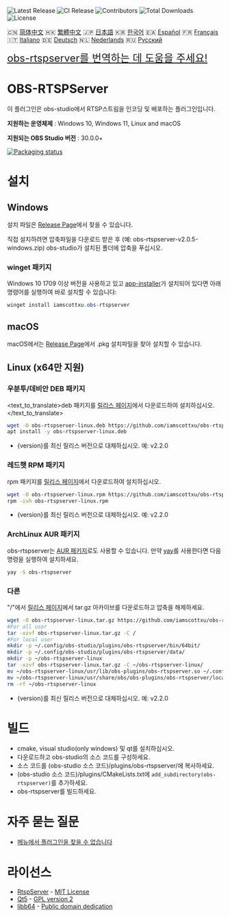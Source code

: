 ![Latest Release](https://img.shields.io/github/v/release/iamscottxu/obs-rtspserver.svg)
![CI Release](https://github.com/iamscottxu/obs-rtspserver/workflows/CI%20Release/badge.svg)
![Contributors](https://img.shields.io/github/contributors/iamscottxu/obs-rtspserver.svg)
![Total Downloads](https://img.shields.io/github/downloads/iamscottxu/obs-rtspserver/total.svg)
![License](https://img.shields.io/github/license/iamscottxu/obs-rtspserver.svg)


🇨🇳 [简体中文](//github.com/iamscottxu/obs-rtspserver/blob/master/README_zh-CN.md)
🇭🇰 [繁體中文](//github.com/iamscottxu/obs-rtspserver/blob/master/README_zh-TW.md)
🇯🇵 [日本語](//github.com/iamscottxu/obs-rtspserver/blob/master/README_ja-JP.md)
🇰🇷 [한국어](//github.com/iamscottxu/obs-rtspserver/blob/master/README_ko-KR.md)
🇪🇦 [Español](//github.com/iamscottxu/obs-rtspserver/blob/master/README_es-ES.md)
🇫🇷 [Français](//github.com/iamscottxu/obs-rtspserver/blob/master/README_fr-FR.md)
🇮🇹 [Italiano](//github.com/iamscottxu/obs-rtspserver/blob/master/README_it-IT.md)
🇩🇪 [Deutsch](//github.com/iamscottxu/obs-rtspserver/blob/master/README_de-DE.md)
🇳🇱 [Nederlands](//github.com/iamscottxu/obs-rtspserver/blob/master/README_nl-NL.md)
🇷🇺 [Русский](//github.com/iamscottxu/obs-rtspserver/blob/master/README_ru-RU.md)

<font size="5">[obs-rtspserver를 번역하는 데 도움을 주세요!](https://www.transifex.com/scott-xu/obs-rtspserver)</font>

# OBS-RTSPServer

이 플러그인은 obs-studio에서 RTSP스트림을 인코딩 및 배포하는 플러그인입니다.

**지원하는 운영체제** : Windows 10, Windows 11, Linux and macOS

**지원되는 OBS Studio 버전** : 30.0.0+

[![Packaging status](https://repology.org/badge/vertical-allrepos/obs-rtspserver.svg)](https://repology.org/project/obs-rtspserver/versions)

# 설치
## Windows
설치 파일은 [Release Page](https://github.com/iamscottxu/obs-rtspserver/releases)에서 찾을 수 있습니다.

직접 설치하려면 압축파일을 다운로드 받은 후 (예: obs-rtspserver-v2.0.5-windows.zip) obs-studio가 설치된 폴더에 압축을 푸십시오.

### winget 패키지
Windows 10 1709 이상 버전을 사용하고 있고 [app-installer](https://www.microsoft.com/store/productId/9NBLGGH4NNS1)가 설치되어 있다면 아래 명령어를 실행하여 바로 설치할 수 있습니다:

```powershell
winget install iamscottxu.obs-rtspserver
```

## macOS
macOS에서는 [Release Page](https://github.com/iamscottxu/obs-rtspserver/releases)에서 .pkg 설치파일을 찾아 설치할 수 있습니다.

## Linux (x64만 지원)
### 우분투/데비안 DEB 패키지
<text_to_translate>deb 패키지를 [릴리스 페이지](https://github.com/iamscottxu/obs-rtspserver/releases)에서 다운로드하여 설치하십시오.</text_to_translate>

```bash
wget -O obs-rtspserver-linux.deb https://github.com/iamscottxu/obs-rtspserver/releases/download/{version}/obs-rtspserver-{version}-linux.deb
apt install -y obs-rtspserver-linux.deb
```
* {version}를 최신 릴리스 버전으로 대체하십시오. 예: v2.2.0

### 레드햇 RPM 패키지
rpm 패키지를 [릴리스 페이지](https://github.com/iamscottxu/obs-rtspserver/releases)에서 다운로드하여 설치하십시오.

```bash
wget -O obs-rtspserver-linux.rpm https://github.com/iamscottxu/obs-rtspserver/releases/download/{version}/obs-rtspserver-{version}-linux.rpm
rpm -ivh obs-rtspserver-linux.rpm
```
* {version}를 최신 릴리스 버전으로 대체하십시오. 예: v2.2.0

### ArchLinux AUR 패키지
obs-rtspserver는 [AUR 패키지](https://aur.archlinux.org/packages/?O=0&K=obs-rtspserver)로도 사용할 수 있습니다.
만약 [yay](https://github.com/Jguer/yay)를 사용한다면 다음 명령을 실행하여 설치하세요.

```bash
yay -S obs-rtspserver
```

### 다른
"/"에서 [릴리스 페이지](https://github.com/iamscottxu/obs-rtspserver/releases)에서 tar.gz 아카이브를 다운로드하고 압축을 해제하세요.

```bash
wget -O obs-rtspserver-linux.tar.gz https://github.com/iamscottxu/obs-rtspserver/releases/download/{version}/obs-rtspserver-{version}-linux.tar.gz
#For all user
tar -xzvf obs-rtspserver-linux.tar.gz -C /
#For local user
mkdir -p ~/.config/obs-studio/plugins/obs-rtspserver/bin/64bit/
mkdir -p ~/.config/obs-studio/plugins/obs-rtspserver/data/
mkdir -p ~/obs-rtspserver-linux
tar -xzvf obs-rtspserver-linux.tar.gz -C ~/obs-rtspserver-linux/
mv ~/obs-rtspserver-linux/usr/lib/obs-plugins/obs-rtspserver.so ~/.config/obs-studio/plugins/obs-rtspserver/bin/64bit/obs-rtspserver.so
mv ~/obs-rtspserver-linux/usr/share/obs/obs-plugins/obs-rtspserver/locale ~/.config/obs-studio/plugins/obs-rtspserver/data/locale
rm -rf ~/obs-rtspserver-linux
```
* {version}를 최신 릴리스 버전으로 대체하십시오. 예: v2.2.0


# 빌드
* cmake, visual studio(only windows) 및 qt를 설치하십시오.
* 다운로드하고 obs-studio의 소스 코드를 구성하세요.
* 소스 코드를 (obs-studio 소스 코드)/plugins/obs-rtspserver/에 복사하세요.
* (obs-studio 소스 코드)/plugins/CMakeLists.txt에 `add_subdirectory(obs-rtspserver)`를 추가하세요.
* obs-rtspserver를 빌드하세요.

# 자주 묻는 질문
* [메뉴에서 플러그인을 찾을 수 없습니다](https://github.com/iamscottxu/obs-rtspserver/wiki/FAQ#cant-find-the-plugin-in-the-menu)

# 라이선스
* [RtspServer](https://github.com/PHZ76/RtspServer/) - [MIT License](https://github.com/PHZ76/RtspServer/blob/master/LICENSE)
* [Qt5](https://www.qt.io/) - [GPL version 2](https://doc.qt.io/qt-5/licensing.html)
* [libb64](https://sourceforge.net/projects/libb64/) - [Public domain dedication](https://sourceforge.net/p/libb64/git/ci/master/tree/LICENSE)
